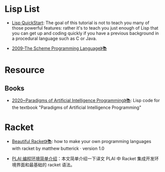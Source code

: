 # Lisp List

- [Lisp QuickStart](http://cs.gmu.edu/~sean/lisp/LispTutorial.html): The goal of this tutorial is not to teach you many of those powerful features: rather it's to teach you just enough of Lisp that you can get up and coding quickly if you have a previous background in a procedural language such as C or Java.

- [2009-The Scheme Programming Language》📚](http://www.scheme.com/tspl4/)

# Resource

## Books

- [2020~Paradigms of Artificial Intelligence Programming》📚](https://github.com/norvig/paip-lisp): Lisp code for the textbook "Paradigms of Artificial Intelligence Programming"

# Racket

- [Beautiful Racket》📚](http://beautifulracket.com/): how to make your own pro­gram­ming lan­guages with racket by matthew but­t­er­ick · ver­sion 1.0

- [PLAI 编程环境简单介绍](https://zhuanlan.zhihu.com/p/24634895)：本文简单介绍一下译文 PLAI 中 Racket 集成开发环境界面和最基础的 racket 语法。
